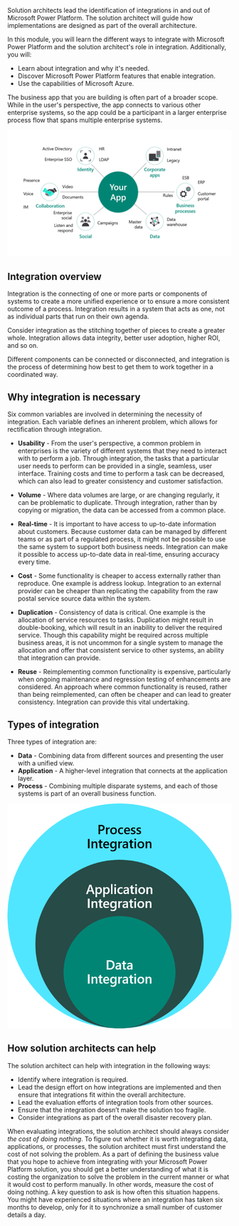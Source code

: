 Solution architects lead the identification of integrations in and out of Microsoft Power Platform. The solution architect will guide how implementations are designed as part of the overall architecture.

In this module, you will learn the different ways to integrate with Microsoft Power Platform and the solution architect's role in integration. Additionally, you will:

- Learn about integration and why it's needed.
- Discover Microsoft Power Platform features that enable integration.
- Use the capabilities of Microsoft Azure.

The business app that you are building is often part of a broader scope. While in the user's perspective, the app connects to various other enterprise systems, so the app could be a participant in a larger enterprise process flow that spans multiple enterprise systems.

![Diagram showing that the app is part of a bigger picture.](../media/1-part-of-bigger-picture.png)

## Integration overview

Integration is the connecting of one or more parts or components of systems to create a more unified experience or to ensure a more consistent outcome of a process. Integration results in a system that acts as one, not as individual parts that run on their own agenda.

Consider integration as the stitching together of pieces to create a greater whole. Integration allows data integrity, better user adoption, higher ROI, and so on.

Different components can be connected or disconnected, and integration is the process of determining how best to get them to work together in a coordinated way.

## Why integration is necessary

Six common variables are involved in determining the necessity of integration. Each variable defines an inherent problem, which allows for rectification through integration.

- **Usability** - From the user's perspective, a common problem in enterprises is the variety of different systems that they need to interact with to perform a job. Through integration, the tasks that a particular user needs to perform can be provided in a single, seamless, user interface. Training costs and time to perform a task can be decreased, which can also lead to greater consistency and customer satisfaction.

- **Volume** - Where data volumes are large, or are changing regularly, it can be problematic to duplicate. Through integration, rather than by copying or migration, the data can be accessed from a common place.

- **Real-time** - It is important to have access to up-to-date information about customers. Because customer data can be managed by different teams or as part of a regulated process, it might not be possible to use the same system to support both business needs. Integration can make it possible to access up-to-date data in real-time, ensuring accuracy every time.

- **Cost** - Some functionality is cheaper to access externally rather than reproduce. One example is address lookup. Integration to an external provider can be cheaper than replicating the capability from the raw postal service source data within the system.

- **Duplication** - Consistency of data is critical. One example is the allocation of service resources to tasks. Duplication might result in double-booking, which will result in an inability to deliver the required service. Though this capability might be required across multiple business areas, it is not uncommon for a single system to manage the allocation and offer that consistent service to other systems, an ability that integration can provide.

- **Reuse** - Reimplementing common functionality is expensive, particularly when ongoing maintenance and regression testing of enhancements are considered. An approach where common functionality is reused, rather than being reimplemented, can often be cheaper and can lead to greater consistency. Integration can provide this vital undertaking.

## Types of integration

Three types of integration are:

- **Data** - Combining data from different sources and presenting the user with a unified view.
- **Application** - A higher-level integration that connects at the application layer.
- **Process** - Combining multiple disparate systems, and each of those systems is part of an overall business function.

![Diagram showing the types of integration.](../media/1-types-integration.png)

## How solution architects can help

The solution architect can help with integration in the following ways:

- Identify where integration is required.
- Lead the design effort on how integrations are implemented and then ensure that integrations fit within the overall architecture.
- Lead the evaluation efforts of integration tools from other sources.
- Ensure that the integration doesn’t make the solution too fragile.
- Consider integrations as part of the overall disaster recovery plan.

When evaluating integrations, the solution architect should always consider *the cost of doing nothing*. To figure out whether it is worth integrating data, applications, or processes, the solution architect must first understand the cost of not solving the problem. As a part of defining the business value that you hope to achieve from integrating with your Microsoft Power Platform solution, you should get a better understanding of what it is costing the organization to solve the problem in the current manner or what it would cost to perform manually. In other words, measure the cost of doing nothing. A key question to ask is how often this situation happens. You might have experienced situations where an integration has taken six months to develop, only for it to synchronize a small number of customer details a day.
